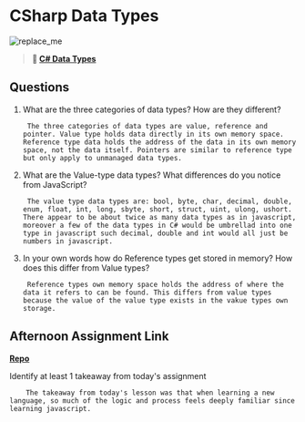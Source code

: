 # CSharp Data Types

![replace_me](https://codeworks.blob.core.windows.net/public/assets/img/illustrations/placeholder.svg)

> **📖 [C# Data Types](https://codeworksacademy.com/fs-student-guide/resources/wk10/01-CSharp-Generics)**

## Questions

1. What are the three categories of data types? How are they different?

        The three categories of data types are value, reference and pointer. Value type holds data directly in its own memory space. Reference type data holds the address of the data in its own memory space, not the data itself. Pointers are similar to reference type but only apply to unmanaged data types.

2. What are the Value-type data types? What differences do you notice from JavaScript?

        The value type data types are: bool, byte, char, decimal, double, enum, float, int, long, sbyte, short, struct, uint, ulong, ushort. There appear to be about twice as many data types as in javascript, moreover a few of the data types in C# would be umbrellad into one type in javascript such decimal, double and int would all just be numbers in javascript.

3. In your own words how do Reference types get stored in memory? How does this differ from Value types?

        Reference types own memory space holds the address of where the data it refers to can be found. This differs from value types because the value of the value type exists in the vakue types own storage.

## Afternoon Assignment Link

**[Repo](https://github.com/DerekBelloni/funner_sharp)**

Identify at least 1 takeaway from today's assignment

        The takeaway from today's lesson was that when learning a new language, so much of the logic and process feels deeply familiar since learning javascript.